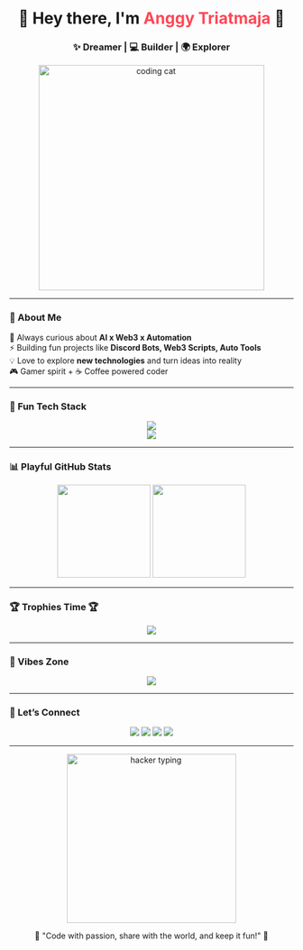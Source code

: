 <h1 align="center">
  👋 Hey there, I'm <span style="color:#ff4757;">Anggy Triatmaja</span> 🚀  
</h1>
<h3 align="center">✨ Dreamer | 💻 Builder | 🌍 Explorer</h3>

<p align="center">
  <img src="https://media.giphy.com/media/qgQUggAC3Pfv687qPC/giphy.gif" width="400" alt="coding cat">
</p>

---

### 🌈 About Me  
🎯 Always curious about **AI x Web3 x Automation**  
⚡ Building fun projects like **Discord Bots, Web3 Scripts, Auto Tools**  
💡 Love to explore **new technologies** and turn ideas into reality  
🎮 Gamer spirit + ☕ Coffee powered coder  

---

### 🎨 Fun Tech Stack
<p align="center">
  <img src="https://skillicons.dev/icons?i=python,nodejs,js,react,nextjs,tailwind,solidity" /> <br/>
  <img src="https://skillicons.dev/icons?i=docker,linux,git,github,mongodb,mysql,redis" />
</p>

---

### 📊 Playful GitHub Stats  
<p align="center">
  <img src="https://streak-stats.demolab.com?user=YourGitHubUser&theme=neon-dark&hide_border=true" height="165" />
  <img src="https://github-readme-stats.vercel.app/api?username=YourGitHubUser&show_icons=true&theme=radical&hide_border=true" height="165"/>
</p>

---

### 🏆 Trophies Time 🏆
<p align="center">
  <img src="https://github-profile-trophy.vercel.app/?username=YourGitHubUser&theme=tokyonight&no-frame=true&row=1&column=6"/>
</p>

---

### 🔮 Vibes Zone  
<p align="center">
  <img src="https://readme-typing-svg.herokuapp.com?font=Fira+Code&weight=600&size=24&pause=1000&color=FF3CAC&center=true&vCenter=true&random=false&width=435&lines=Keep+Coding+🔥;Web3+is+the+Future+🚀;AI+for+Everyone+🤖;Never+Stop+Learning+💡">
</p>

---

### 🔗 Let’s Connect  
<p align="center">
  <a href="https://twitter.com/yourtwitter"><img src="https://img.shields.io/badge/Twitter-%231DA1F2.svg?&style=for-the-badge&logo=twitter&logoColor=white" /></a>
  <a href="https://linkedin.com/in/yourlinkedin"><img src="https://img.shields.io/badge/LinkedIn-%230077B5.svg?&style=for-the-badge&logo=linkedin&logoColor=white" /></a>
  <a href="https://t.me/yourtelegram"><img src="https://img.shields.io/badge/Telegram-%2300BFFF.svg?&style=for-the-badge&logo=telegram&logoColor=white" /></a>
  <a href="https://discord.gg/yourdiscord"><img src="https://img.shields.io/badge/Discord-%237289DA.svg?&style=for-the-badge&logo=discord&logoColor=white" /></a>
</p>

---

<p align="center">
  <img src="https://media.giphy.com/media/du3J3cXyzhj75IOgvA/giphy.gif" width="300" alt="hacker typing">
</p>

<p align="center">
  🌟 "Code with passion, share with the world, and keep it fun!" 🌟
</p>
